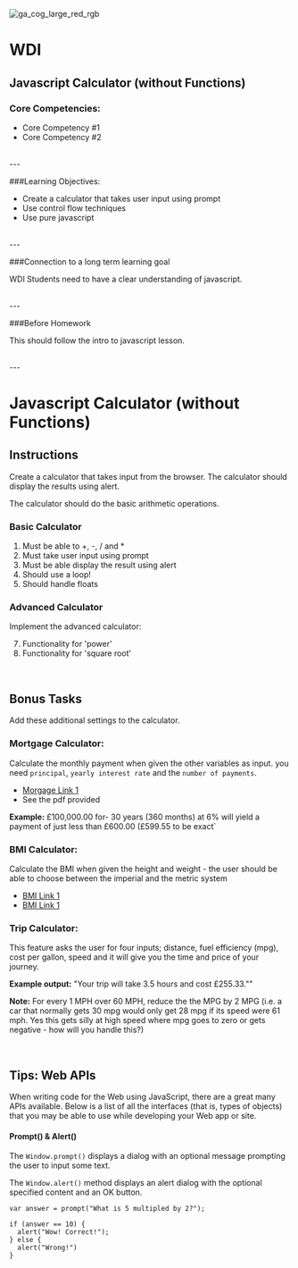 ![ga_cog_large_red_rgb](https://cloud.githubusercontent.com/assets/40461/8183776/469f976e-1432-11e5-8199-6ac91363302b.png)

WDI
======
## Javascript Calculator (without Functions)

### Core Competencies:

- Core Competency #1
- Core Competency #2

<br>
---

###Learning Objectives:

- Create a calculator that takes user input using prompt
- Use control flow techniques
- Use pure javascript

<br>
---

###Connection to a long term learning goal 

WDI Students need to have a clear understanding of javascript.

<br>
---

###Before Homework

This should follow the intro to javascript lesson.

<br>
---

Javascript Calculator (without Functions)
=====

## Instructions

Create a calculator that takes input from the browser. The calculator should display the results using alert. 

The calculator should do the basic arithmetic operations.

### Basic Calculator

1. Must be able to +, -, / and *
2. Must take user input using prompt
3. Must be able display the result using alert
4. Should use a loop!
5. Should handle floats

### Advanced Calculator
 
Implement the advanced calculator:

7. Functionality for 'power'
8. Functionality for 'square root'

<br> 

## Bonus Tasks

Add these additional settings to the calculator.

### Mortgage Calculator:

Calculate the monthly payment when given the other variables as input.
you need `principal`, `yearly interest rate` and the `number of payments`. 

- [Morgage Link 1](http://www.wikihow.com/Calculate-Mortgage-Payments)
- See the pdf provided

**Example:** £100,000.00 for-  30 years (360 months) at 6% will yield a payment of just less than £600.00 (£599.55 to be exact`

### BMI Calculator:

Calculate the BMI when given the height and weight - the user should be able to choose between the imperial and the metric system

- [BMI Link 1](http://en.wikipedia.org/wiki/Body_mass_index)
- [BMI Link 1](http://www.wikihow.com/Image:BMI.jpg)

### Trip Calculator:

This feature asks the user for four inputs; distance, fuel efficiency (mpg), cost per gallon, speed and it will give you the time and price of your journey.

**Example output:** "Your trip will take 3.5 hours and cost £255.33.""

**Note:** For every 1 MPH over 60 MPH, reduce the the MPG by 2 MPG (i.e. a car that normally gets 30 mpg would only get 28 mpg if its speed were 61 mph. Yes this gets silly at high speed where mpg goes to zero or gets negative - how will you handle this?)


<br>

## Tips: Web APIs

When writing code for the Web using JavaScript, there are a great many APIs available. Below is a list of all the interfaces (that is, types of objects) that you may be able to use while developing your Web app or site.

#### Prompt() & Alert()

The `Window.prompt()` displays a dialog with an optional message prompting the user to input some text.

The `Window.alert()` method displays an alert dialog with the optional specified content and an OK button.

```
var answer = prompt("What is 5 multipled by 2?");

if (answer == 10) {
  alert("Wow! Correct!");
} else {
  alert("Wrong!")
}
```

<br>